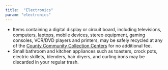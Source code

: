 ```yaml
---
title:  "Electronics"
param: "electronics"
---
```


* Items containing a digital display or circuit board, including televisions, computers, laptops, mobile devices, stereo equipment, gaming consoles, VCR/DVD players and printers, may be safely recycled at any of the [County Community Collection Centers](http://www.hillsboroughcounty.org/index.aspx?NID=2626) for no additional fee.
* Small bathroom and kitchen appliances such as toasters, crock pots, electric skillets, blenders, hair dryers, and curling irons may be discarded in your regular trash.
